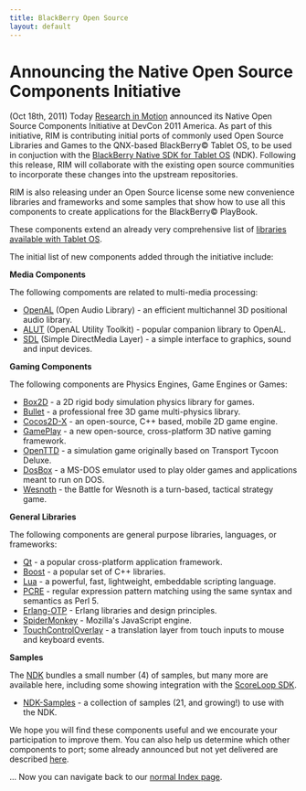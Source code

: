 ```yaml
---
title: BlackBerry Open Source
layout: default
---
```


# Announcing the Native Open Source Components Initiative

(Oct 18th, 2011) Today [Research in Motion](http://rim.com) announced its Native Open Source Components Initiative at DevCon 2011 America.
As part of this initiative, RIM is contributing initial ports
of commonly used Open Source Libraries and Games to the QNX-based BlackBerry&copy; Tablet OS,
to be used in conjuction with the
[BlackBerry Native SDK for Tablet OS](http://blackberry.developer.com/native) (NDK).
Following this release, RIM will collaborate with the existing open source communities to
incorporate these changes into the upstream repositories.

RIM is also releasing under an Open Source license some new convenience libraries and frameworks and some samples that show how
to use all this components to create applications for the BlackBerry&copy; PlayBook.

These components extend an already very comprehensive list of [libraries available with Tablet OS](http://developer.blackberry.com/native/documentation/com.qnx.doc.native_sdk.devguide/com.qnx.doc.native_sdk.devguide/topic/libraries.html).

The initial list of new components added through the initiative include:

**Media Components**

The following compoments are related to multi-media processing:

* [OpenAL](ndk/components.html#OpenAL) (Open Audio Library) - an efficient multichannel 3D positional audio library.
* [ALUT](ndk/components.html#ALUT) (OpenAL Utility Toolkit) - popular companion library to OpenAL.
* [SDL](ndk/components.html#SDL) (Simple DirectMedia Layer) - a simple interface to graphics, sound and input devices.

**Gaming Components**

The following components are Physics Engines, Game Engines or Games:

* [Box2D](ndk/components.html#Box2D) - a 2D rigid body simulation physics library for games.
* [Bullet](ndk/components.html#Bullet) - a professional free 3D game multi-physics library.
* [Cocos2D-X](ndk/components.html#Cocos2D-X) - an open-source, C++ based, mobile 2D game engine.
* [GamePlay](ndk/components.html#GamePlay) - a new open-source, cross-platform 3D native gaming framework.
* [OpenTTD](ndk/components.html#OpenTTD) - a simulation game originally based on Transport Tycoon Deluxe.
* [DosBox](ndk/components.html#DosBox) - a MS-DOS emulator used to play older games and applications meant to run on DOS.
* [Wesnoth](ndk/components.html#Wesnoth) - the Battle for Wesnoth is a turn-based, tactical strategy game. 

**General Libraries**

The following components are general purpose libraries, languages, or frameworks:

* [Qt](ndk/components.html#Qt) - a popular cross-platform application framework.
* [Boost](ndk/components.html#Boost) - a popular set of C++ libraries.
* [Lua](ndk/components.html#Lua) - a powerful, fast, lightweight, embeddable scripting language.
* [PCRE](ndk/components.html#PCRE) - regular expression pattern matching using the same syntax and semantics as Perl 5.
* [Erlang-OTP](ndk/components.html#Erlang-OTP) - Erlang libraries and design principles.
* [SpiderMonkey](ndk/components.html#SpiderMonkey) - Mozilla's JavaScript engine.
* [TouchControlOverlay](ndk/components.html#TouchControlOverlay) - a translation layer from touch inputs to mouse and keyboard events.

**Samples**

The [NDK](http://blackberry.developer.com/native) bundles a small number (4) of samples, but many more are available here, including some showing integration
with the [ScoreLoop SDK](http://developer.blackberry.com/native/documentation/scoreloop.html).

* [NDK-Samples](ndk/samples.html) - a collection of samples (21, and growing!) to use with the NDK.


We hope you will find these components useful and we encourate your participation to improve them.
You can also help us determine which other components to port;
some already announced but not yet delivered are described [here](comingSoon.html).


... Now you can navigate back to our [normal Index page](oldIndex.html).
